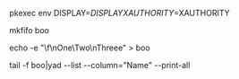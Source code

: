 
pkexec env DISPLAY=$DISPLAY XAUTHORITY=$XAUTHORITY <program>

mkfifo boo

echo -e "\f\nOne\Two\nThreee" > boo

tail -f boo|yad --list  --column="Name" --print-all
